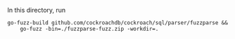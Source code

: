 In this directory, run
```
go-fuzz-build github.com/cockroachdb/cockroach/sql/parser/fuzzparse &&
    go-fuzz -bin=./fuzzparse-fuzz.zip -workdir=.
```
